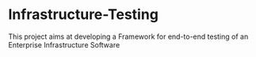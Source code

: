 # Infrastructure-Testing
This project aims at developing a Framework for end-to-end testing of an Enterprise Infrastructure Software
